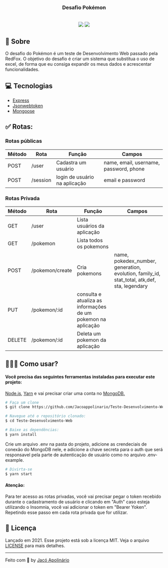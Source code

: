 <h3 align="center">
    <b>Desafio Pokémon</b>
    <br><br>
    <p align="center">
        <img src="https://img.shields.io/badge/By-Jac%C3%B3%20Apolin%C3%A1rio-fd951f">
        <img src="https://img.shields.io/badge/License-MIT-fd951f">
    </p>
</h3>

## 🚀 Sobre
O desafio do Pokémon é um teste de Desenvolvimento Web passado pela RedFox. O objetivo do desafio é criar um sistema que substitua o uso de excel, de forma que eu consiga expandir os meus dados e acrescentar funcionalidades. 

## 💻 Tecnologias
- [Express](http://expressjs.com/en/5x/api.html#app.use)
- [Jsonwebtoken](https://github.com/auth0/node-jsonwebtoken#readme)
- [Mongoose](https://mongoosejs.com/docs/guide.html)

## ✅ Rotas: 
### Rotas públicas
| Método | Rota | Função | Campos 
|--|--|--|--|
| POST | /user | Cadastra um usuário | name, email, username, password, phone| 
| POST | /session | login de usuário na aplicação | email e password | 

### Rotas Privada
| Método | Rota | Função | Campos 
|--|--|--|--|
| GET | /user | Lista usuários da aplicação | | 
| GET | /pokemon | Lista todos os pokemons | | 
| POST | /pokemon/create | Cria pokemons | name, pokedex_number, generation, evolution, family_id, stat_total, atk,def, sta, legendary | 
| PUT | /pokemon/:id | consulta e atualiza as informações de um pokemon na aplicação| | 
| DELETE | /pokemon/:id | Deleta um pokemon da aplicação | |

## 👷🏾‍♂️ Como usar?
<h4> Você precisa das seguintes ferramentas instaladas para executar este projeto: </h4>
 <p> <a href="https://nodejs.org/en/">Node.js<a>, <a href="https://yarnpkg.com/">Yarn</a> e vai precisar criar uma conta no <a href="https://www.mongodb.com/"> MongoDB. </a> </p>

```bash
# Faça um clone
$ git clone https://github.com/Jacoappolinario/Teste-Desenvolvimento-Web.git

# Navegue até o repositório clonado:
$ cd Teste-Desenvolvimento-Web

# Baixe as dependências:
$ yarn install
```
Crie um arquivo .env na pasta do projeto, adicione as crendeciais de conexão do MongoDB nele, e adicione a chave secreta para o auth que será responsavel pela parte de autenticação de usuário como no arquivo .env-example.

```bash
# Divirta-se
$ yarn start
```
#### Atenção: 
Para ter acesso as rotas privadas, você vai precisar pegar o token recebido durante o cadastramento de usuário e clicando em "Auth" caso esteja utilizando o Insomnia, você vai adicionar o token em "Bearer Yoken". Repetindo esse passo em cada rota privada que for utilizar.

## 📕 Licença
Lançado em 2021. Esse projeto está sob a licença MIT. Veja o arquivo [LICENSE](/LICENSE) para mais detalhes.

---

Feito com 💙 by [Jacó Apolinário](https://www.linkedin.com/in/jacoapolinario/)
